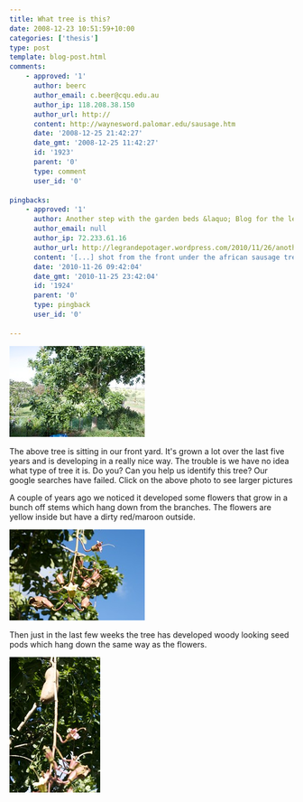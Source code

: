 ```yaml
---
title: What tree is this?
date: 2008-12-23 10:51:59+10:00
categories: ['thesis']
type: post
template: blog-post.html
comments:
    - approved: '1'
      author: beerc
      author_email: c.beer@cqu.edu.au
      author_ip: 118.208.38.150
      author_url: http://
      content: http://waynesword.palomar.edu/sausage.htm
      date: '2008-12-25 21:42:27'
      date_gmt: '2008-12-25 11:42:27'
      id: '1923'
      parent: '0'
      type: comment
      user_id: '0'
    
pingbacks:
    - approved: '1'
      author: Another step with the garden beds &laquo; Blog for the le grande potager
      author_email: null
      author_ip: 72.233.61.16
      author_url: http://legrandepotager.wordpress.com/2010/11/26/another-step-with-the-garden-beds/
      content: '[...] shot from the front under the african sausage tree across our [...]'
      date: '2010-11-26 09:42:04'
      date_gmt: '2010-11-25 23:42:04'
      id: '1924'
      parent: '0'
      type: pingback
      user_id: '0'
    
---
```

[![What tree is this?](images/3128859891_20bbfecb3e_m.jpg)](http://www.flickr.com/photos/david_jones/3128859891/ "What tree is this? by David T Jones, on Flickr")

The above tree is sitting in our front yard. It's grown a lot over the last five years and is developing in a really nice way. The trouble is we have no idea what type of tree it is. Do you? Can you help us identify this tree? Our google searches have failed. Click on the above photo to see larger pictures

A couple of years ago we noticed it developed some flowers that grow in a bunch off stems which hang down from the branches. The flowers are yellow inside but have a dirty red/maroon outside.

[![What tree is this? The flowers](images/3129691388_8ed2de09bd_m.jpg)](http://www.flickr.com/photos/david_jones/3129691388/ "What tree is this? The flowers by David T Jones, on Flickr")

Then just in the last few weeks the tree has developed woody looking seed pods which hang down the same way as the flowers.

[![What tree is this?  The seed pod](images/3129695024_2f102a3cf3_m.jpg)](http://www.flickr.com/photos/david_jones/3129695024/ "What tree is this?  The seed pod by David T Jones, on Flickr")